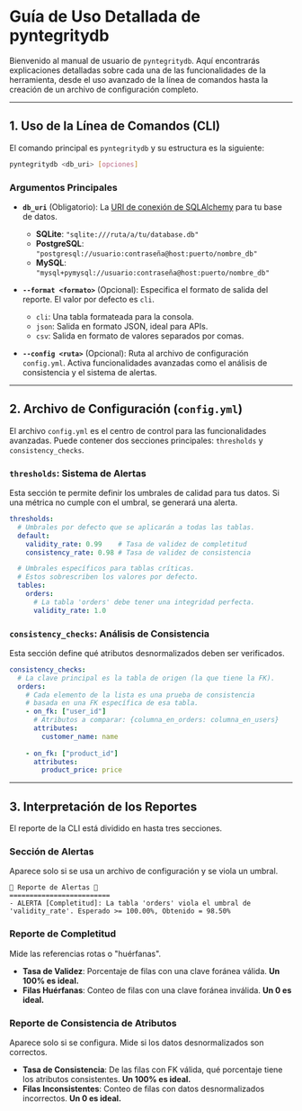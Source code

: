 # Guía de Uso Detallada de pyntegritydb

Bienvenido al manual de usuario de `pyntegritydb`. Aquí encontrarás explicaciones detalladas sobre cada una de las funcionalidades de la herramienta, desde el uso avanzado de la línea de comandos hasta la creación de un archivo de configuración completo.

---
## 1. Uso de la Línea de Comandos (CLI)

El comando principal es `pyntegritydb` y su estructura es la siguiente:

```bash
pyntegritydb <db_uri> [opciones]
```

### Argumentos Principales

* **`db_uri`** (Obligatorio): La [URI de conexión de SQLAlchemy](https://docs.sqlalchemy.org/en/20/core/engines.html#database-urls) para tu base de datos.
    * **SQLite**: `"sqlite:///ruta/a/tu/database.db"`
    * **PostgreSQL**: `"postgresql://usuario:contraseña@host:puerto/nombre_db"`
    * **MySQL**: `"mysql+pymysql://usuario:contraseña@host:puerto/nombre_db"`

* **`--format <formato>`** (Opcional): Especifica el formato de salida del reporte. El valor por defecto es `cli`.
    * `cli`: Una tabla formateada para la consola.
    * `json`: Salida en formato JSON, ideal para APIs.
    * `csv`: Salida en formato de valores separados por comas.

* **`--config <ruta>`** (Opcional): Ruta al archivo de configuración `config.yml`. Activa funcionalidades avanzadas como el análisis de consistencia y el sistema de alertas.

---
## 2. Archivo de Configuración (`config.yml`)

El archivo `config.yml` es el centro de control para las funcionalidades avanzadas. Puede contener dos secciones principales: `thresholds` y `consistency_checks`.



### `thresholds`: Sistema de Alertas

Esta sección te permite definir los umbrales de calidad para tus datos. Si una métrica no cumple con el umbral, se generará una alerta.

```yaml
thresholds:
  # Umbrales por defecto que se aplicarán a todas las tablas.
  default:
    validity_rate: 0.99    # Tasa de validez de completitud
    consistency_rate: 0.98 # Tasa de validez de consistencia

  # Umbrales específicos para tablas críticas.
  # Estos sobrescriben los valores por defecto.
  tables:
    orders:
      # La tabla 'orders' debe tener una integridad perfecta.
      validity_rate: 1.0
```

### `consistency_checks`: Análisis de Consistencia

Esta sección define qué atributos desnormalizados deben ser verificados.

```yaml
consistency_checks:
  # La clave principal es la tabla de origen (la que tiene la FK).
  orders: 
    # Cada elemento de la lista es una prueba de consistencia
    # basada en una FK específica de esa tabla.
    - on_fk: ["user_id"]
      # Atributos a comparar: {columna_en_orders: columna_en_users}
      attributes:
        customer_name: name
        
    - on_fk: ["product_id"]
      attributes:
        product_price: price
```

---
## 3. Interpretación de los Reportes

El reporte de la CLI está dividido en hasta tres secciones.

### Sección de Alertas
Aparece solo si se usa un archivo de configuración y se viola un umbral.

```
🚦 Reporte de Alertas 🚦
=========================
- ALERTA [Completitud]: La tabla 'orders' viola el umbral de 'validity_rate'. Esperado >= 100.00%, Obtenido = 98.50%
```

### Reporte de Completitud
Mide las referencias rotas o "huérfanas".

* **Tasa de Validez**: Porcentaje de filas con una clave foránea válida. **Un 100% es ideal.**
* **Filas Huérfanas**: Conteo de filas con una clave foránea inválida. **Un 0 es ideal.**

### Reporte de Consistencia de Atributos
Aparece solo si se configura. Mide si los datos desnormalizados son correctos.

* **Tasa de Consistencia**: De las filas con FK válida, qué porcentaje tiene los atributos consistentes. **Un 100% es ideal.**
* **Filas Inconsistentes**: Conteo de filas con datos desnormalizados incorrectos. **Un 0 es ideal.**